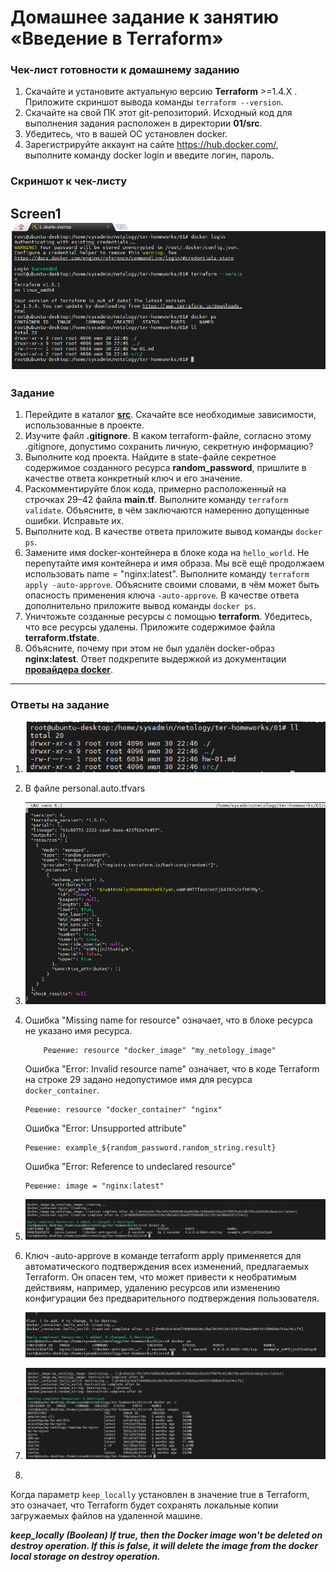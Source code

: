 # Домашнее задание к занятию «Введение в Terraform»

### Чек-лист готовности к домашнему заданию

1. Скачайте и установите актуальную версию **Terraform** >=1.4.X . Приложите скриншот вывода команды `terraform --version`.
2. Скачайте на свой ПК этот git-репозиторий. Исходный код для выполнения задания расположен в директории **01/src**.
3. Убедитесь, что в вашей ОС установлен docker.
4. Зарегистрируйте аккаунт на сайте https://hub.docker.com/, выполните команду docker login и введите логин, пароль.

### Скриншот к чек-листу

## Screen1 ![Screenshot_1](Screenshot_1.png)

### Задание

1. Перейдите в каталог [**src**](https://github.com/netology-code/ter-homeworks/tree/main/01/src). Скачайте все необходимые зависимости, использованные в проекте.
2. Изучите файл **.gitignore**. В каком terraform-файле, согласно этому .gitignore, допустимо сохранить личную, секретную информацию?
3. Выполните код проекта. Найдите в state-файле секретное содержимое созданного ресурса **random_password**, пришлите в качестве ответа конкретный ключ и его значение.
4. Раскомментируйте блок кода, примерно расположенный на строчках 29–42 файла **main.tf**.
   Выполните команду `terraform validate`. Объясните, в чём заключаются намеренно допущенные ошибки. Исправьте их.
5. Выполните код. В качестве ответа приложите вывод команды `docker ps`.
6. Замените имя docker-контейнера в блоке кода на `hello_world`. Не перепутайте имя контейнера и имя образа. Мы всё ещё продолжаем использовать name = "nginx:latest". Выполните команду `terraform apply -auto-approve`.
   Объясните своими словами, в чём может быть опасность применения ключа `-auto-approve`. В качестве ответа дополнительно приложите вывод команды `docker ps`.
7. Уничтожьте созданные ресурсы с помощью **terraform**. Убедитесь, что все ресурсы удалены. Приложите содержимое файла **terraform.tfstate**.
8. Объясните, почему при этом не был удалён docker-образ **nginx:latest**. Ответ подкрепите выдержкой из документации [**провайдера docker**](https://docs.comcloud.xyz/providers/kreuzwerker/docker/latest/docs).

---

### Ответы на задание

1.  ![Screenshot_2](Screenshot_2.png)

2.  В файле personal.auto.tfvars
3.  ![Screenshot_3](Screenshot_3.png)

4.  Ошибка "Missing name for resource" означает, что в блоке ресурса не указано имя ресурса.

            Решение: resource "docker_image" "my_netology_image"

    Ошибка "Error: Invalid resource name" означает, что в коде Terraform на строке 29 задано недопустимое имя для ресурса `docker_container`.

        Решение: resource "docker_container" "nginx"

    Ошибка "Error: Unsupported attribute"

        Решение: example_${random_password.random_string.result}

    Ошибка "Error: Reference to undeclared resource"

        Решение: image = "nginx:latest"

5.  ![Screenshot_4](Screenshot_4.png)

6.  Ключ -auto-approve в команде terraform apply применяется для автоматического подтверждения всех изменений, предлагаемых Terraform. Он опасен тем, что может привести к необратимым действиям, например, удалению ресурсов или изменению конфигурации без предварительного подтверждения пользователя.

    ![Screenshot_5](Screenshot_5.png)

7.  ![Screenshot_6](Screenshot_6.png)

8.

Когда параметр `keep_locally` установлен в значение true в Terraform, это означает, что Terraform будет сохранять локальные копии загружаемых файлов на удаленной машине.

**_keep_locally (Boolean) If true, then the Docker image won't be deleted on destroy operation. If this is false, it will delete the image from the docker local storage on destroy operation._**
